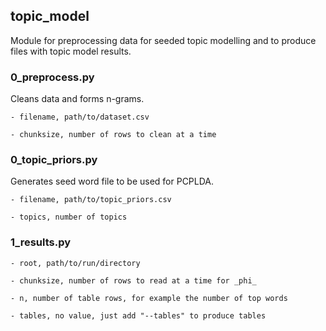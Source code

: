 ## topic_model

Module for preprocessing data for seeded topic modelling and to produce files with topic model results.

### 0_preprocess.py

Cleans data and forms n-grams.

    - filename, path/to/dataset.csv

    - chunksize, number of rows to clean at a time

### 0_topic_priors.py

Generates seed word file to be used for PCPLDA.

	- filename, path/to/topic_priors.csv

	- topics, number of topics

### 1_results.py

    - root, path/to/run/directory

    - chunksize, number of rows to read at a time for _phi_

    - n, number of table rows, for example the number of top words

    - tables, no value, just add "--tables" to produce tables
